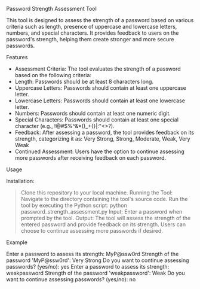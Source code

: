 Password Strength Assessment Tool

This tool is designed to assess the strength of a password based on various criteria such as length, presence of uppercase and lowercase letters, numbers, and special characters. It provides feedback to users on the password's strength, helping them create stronger and more secure passwords.

Features

* Assessment Criteria: The tool evaluates the strength of a password based on the following criteria:
* Length: Passwords should be at least 8 characters long.
* Uppercase Letters: Passwords should contain at least one uppercase letter.
* Lowercase Letters: Passwords should contain at least one lowercase letter.
* Numbers: Passwords should contain at least one numeric digit.
* Special Characters: Passwords should contain at least one special character (e.g., !@#$%^&*()_+{}|:"<>?).
* Feedback: After assessing a password, the tool provides feedback on its strength, categorizing it as: Very Strong, Strong, Moderate, Weak, Very Weak
* Continued Assessment: Users have the option to continue assessing more passwords after receiving feedback on each password.

Usage

Installation:
> Clone this repository to your local machine.
Running the Tool:
Navigate to the directory containing the tool's source code.
Run the tool by executing the Python script: python password_strength_assessment.py
Input:
Enter a password when prompted by the tool.
Output:
The tool will assess the strength of the entered password and provide feedback on its strength.
Users can choose to continue assessing more passwords if desired.

Example

Enter a password to assess its strength: MyP@ssw0rd
Strength of the password 'MyP@ssw0rd': Very Strong
Do you want to continue assessing passwords? (yes/no): yes
Enter a password to assess its strength: weakpassword
Strength of the password 'weakpassword': Weak
Do you want to continue assessing passwords? (yes/no): no
